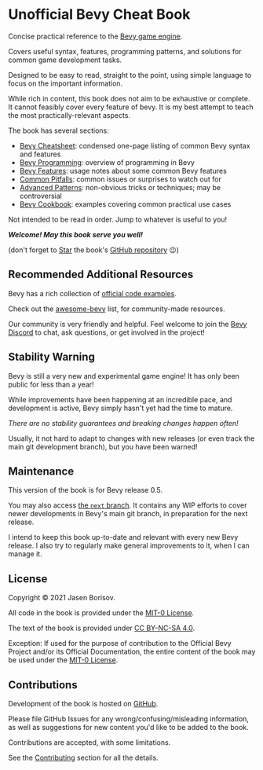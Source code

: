 # Unofficial Bevy Cheat Book

Concise practical reference to the [Bevy game engine](https://github.com/bevyengine/bevy).

Covers useful syntax, features, programming patterns, and solutions for common game development tasks.

Designed to be easy to read, straight to the point, using simple language to focus on the important information.

While rich in content, this book does not aim to be exhaustive or complete. It
cannot feasibly cover every feature of bevy. It is my best attempt to teach the
most practically-relevant aspects.

The book has several sections:

 - [Bevy Cheatsheet](./cheatsheet.md): condensed one-page listing of common Bevy syntax and features
 - [Bevy Programming](./programming/_index.md): overview of programming in Bevy
 - [Bevy Features](./features/_index.md): usage notes about some common Bevy features
 - [Common Pitfalls](./pitfalls/_index.md): common issues or surprises to watch out for
 - [Advanced Patterns](./patterns/_index.md): non-obvious tricks or techniques; may be controversial
 - [Bevy Cookbook](./cookbook/_index.md): examples covering common practical use cases

Not intended to be read in order. Jump to whatever is useful to you!

***Welcome! May this book serve you well!***

(don't forget to
<a class="github-button" href="https://github.com/bevy-cheatbook/bevy-cheatbook" data-icon="octicon-star" aria-label="Star bevy-cheatbook/bevy-cheatbook on GitHub">Star</a>
the book's [GitHub repository](https://github.com/bevy-cheatbook/bevy-cheatbook) 😉)

## Recommended Additional Resources

Bevy has a rich collection of [official code examples](https://github.com/bevyengine/bevy/tree/latest/examples#examples).

Check out the [awesome-bevy](https://github.com/bevyengine/awesome-bevy) list,
for community-made resources.

Our community is very friendly and helpful. Feel welcome to join the [Bevy
Discord](https://discord.gg/bevy) to chat, ask questions, or get involved in the project!

## Stability Warning

Bevy is still a very new and experimental game engine! It has only been public
for less than a year!

While improvements have been happening at an incredible pace, and development is
active, Bevy simply hasn't yet had the time to mature.

*There are no stability guarantees and breaking changes happen often!*

Usually, it not hard to adapt to changes with new releases (or even track the
main git development branch), but you have been warned!

## Maintenance

This version of the book is for Bevy release 0.5.

You may also access [the `next` branch](https://bevy-cheatbook.github.io/next/).
It contains any WIP efforts to cover newer developments in Bevy's main git
branch, in preparation for the next release.

I intend to keep this book up-to-date and relevant with every new Bevy release.
I also try to regularly make general improvements to it, when I can manage it.

## License

Copyright © 2021 Jasen Borisov.

All code in the book is provided under the [MIT-0 License](https://github.com/bevy-cheatbook/mit-0).

The text of the book is provided under [CC BY-NC-SA 4.0](https://creativecommons.org/licenses/by-nc-sa/4.0/).

Exception: If used for the purpose of contribution to the Official Bevy Project
and/or its Official Documentation, the entire content of the book may be used
under the [MIT-0 License](https://github.com/bevy-cheatbook/mit-0).

## Contributions

Development of the book is hosted on [GitHub](https://github.com/bevy-cheatbook/bevy-cheatbook).

Please file GitHub Issues for any wrong/confusing/misleading information, as
well as suggestions for new content you'd like to be added to the book.

Contributions are accepted, with some limitations.

See the [Contributing](./contributing.md) section for all the details.
